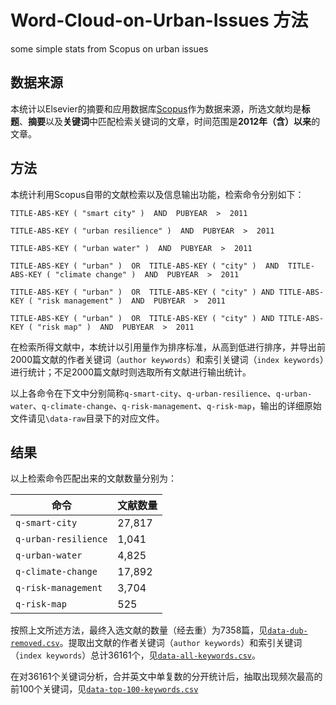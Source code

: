 # Word-Cloud-on-Urban-Issues 方法

some simple stats from Scopus on urban issues

## 数据来源

本统计以Elsevier的摘要和应用数据库[Scopus](https://www.scopus.com/)作为数据来源，所选文献均是**标题**、**摘要**以及**关键词**中匹配检索关键词的文章，时间范围是**2012年（含）以来**的文章。

## 方法

本统计利用Scopus自带的文献检索以及信息输出功能，检索命令分别如下：

```
TITLE-ABS-KEY ( "smart city" )  AND  PUBYEAR  >  2011 
```
```
TITLE-ABS-KEY ( "urban resilience" )  AND  PUBYEAR  >  2011 
```
```
TITLE-ABS-KEY ( "urban water" )  AND  PUBYEAR  >  2011 
```
```
TITLE-ABS-KEY ( "urban" )  OR  TITLE-ABS-KEY ( "city" )  AND  TITLE-ABS-KEY ( "climate change" )  AND  PUBYEAR  >  2011 
```
```
TITLE-ABS-KEY ( "urban" )  OR  TITLE-ABS-KEY ( "city" ) AND TITLE-ABS-KEY ( "risk management" )  AND  PUBYEAR  >  2011
```
```
TITLE-ABS-KEY ( "urban" )  OR  TITLE-ABS-KEY ( "city" ) AND TITLE-ABS-KEY ( "risk map" )  AND  PUBYEAR  >  2011
```

在检索所得文献中，本统计以引用量作为排序标准，从高到低进行排序，并导出前2000篇文献的作者关键词（`author keywords`）和索引关键词（`index keywords`）进行统计；不足2000篇文献时则选取所有文献进行输出统计。

以上各命令在下文中分别简称`q-smart-city`、`q-urban-resilience`、`q-urban-water`、`q-climate-change`、`q-risk-management`、`q-risk-map`，输出的详细原始文件请见`\data-raw`目录下的对应文件。

## 结果

以上检索命令匹配出来的文献数量分别为：

| 命令                           | 文献数量      
| ---------------------------      | ----------- |
| `q-smart-city`                   | 27,817      |
| `q-urban-resilience`             |  1,041      |
| `q-urban-water`                  |  4,825      | 
| `q-climate-change`               | 17,892      |
| `q-risk-management`              |  3,704      |
| `q-risk-map`                     |    525      |

按照上文所述方法，最终入选文献的数量（经去重）为7358篇，见[`data-dub-removed.csv`](data-dub-removed.csv)。提取出文献的作者关键词（`author keywords`）和索引关键词（`index keywords`）总计36161个，见[`data-all-keywords.csv`](data-all-keywords.csv)。

在对36161个关键词分析，合并英文中单复数的分开统计后，抽取出现频次最高的前100个关键词，见[`data-top-100-keywords.csv`](data-top-100-keywords.csv)
